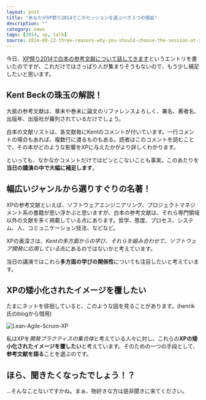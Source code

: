 ```yaml
---
layout: post
title: "あなたがXP祭り2014でこのセッションを選ぶべき３つの理由"
description: ""
category: news
tags: [2014, xp, talk]
source: 2014-08-22-three-reasons-why-you-should-choose-the-session-at-xpfestival-2014.md
---
```


今日、[XP祭り2014で白本の参考文献について話してきます](http://giantech.jp/2014/08/22/i-am-going-to-talk-on-xpfestival-2014/)というエントリを書いたのですが、これだけではさっぱり人が集まりそうもないので、もう少し補足したいと思います。

## Kent Beckの珠玉の解説！
大抵の参考文献は、章末や巻末に論文のリファレンスよろしく、署名、著者名、出版年、出版社が羅列されているだけでしょう。

白本の文献リストは、各文献毎にKentのコメントが付いています。一行コメントの場合もあれば、複数行に渡るものもある。読者はこのコメントを読むことで、その本がどのような影響をXPに与えたかがより詳しくわかります。

といっても、なかなかコメントだけではピンとこないことも事実。このあたりを**当日の講演の中で大幅に補足します**。

## 幅広いジャンルから選りすぐりの名著！
XPの参考文献といえば、ソフトウェアエンジニアリング、プロジェクトマネジメント系の書籍が思い浮かぶと思いますが、白本の参考文献は、それら専門領域以外の文献を多く掲載している点にあります。哲学、態度、プロセス、システム、人、コミュニケーション技法、などなど。

XPの奥深さは、*Kentの多方面からの学び、それらを組み合わせて、ソフトウェア開発に応用している*点にあるのではないかと考えています。

当日の講演ではこれら**多方面の学びの関係性**についても注目したいと考えています。

## XPの矮小化されたイメージを覆したい
たまにネットを徘徊していると、このような図を見ることがあります。(henrik氏のblogから借用) 

![](http://blog.crisp.se/henrikkniberg/images/Lean-Agile-Scrum-XP.gif "Lean-Agile-Scrum-XP")

私はXPを*開発プラクティスの集合体*と考えている人々に対し、これらの**XPの矮小化されたイメージを覆したい**と考えています。そのための一つの手段として、**参考文献を語る**ことを選ぶのです。

## ほら、聞きたくなったでしょう！？

...そんなことないですかね。まぁ、物好きな方は是非聞きに来てください。


